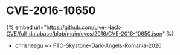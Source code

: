 # CVE-2016-10650
{% embed url="https://github.com/Live-Hack-CVE/full_database/blob/main/cves/2016/CVE-2016-10650.json" %}

* chrisneagu ~> [FTC-Skystone-Dark-Angels-Romania-2020](https://www.alice-snow.ru/2016/database/cve-2016-10650/ftc-skystone-dark-angels-romania-2020-chrisneagu)